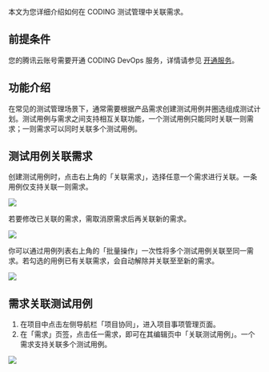本文为您详细介绍如何在 CODING 测试管理中关联需求。

## 前提条件

您的腾讯云账号需要开通 CODING DevOps 服务，详情请参见 [开通服务](https://cloud.tencent.com/document/product/1115/37268)。

## 功能介绍

在常见的测试管理场景下，通常需要根据产品需求创建测试用例并圈选组成测试计划。测试用例与需求之间支持相互关联功能，一个测试用例只能同时关联一则需求；一则需求可以同时关联多个测试用例。

## 测试用例关联需求

创建测试用例时，点击右上角的「关联需求」，选择任意一个需求进行关联。一条用例仅支持关联一则需求。

![](https://help-assets.codehub.cn/enterprise/20220412163924.png)

若要修改已关联的需求，需取消原需求后再关联新的需求。

![](https://help-assets.codehub.cn/enterprise/20220412164103.png)

你可以通过用例列表右上角的「批量操作」一次性将多个测试用例关联至同一需求。若勾选的用例已有关联需求，会自动解除并关联至至新的需求。

![](https://help-assets.codehub.cn/enterprise/20220412164245.png)

## 需求关联测试用例

1.  在项目中点击左侧导航栏「项目协同」，进入项目事项管理页面。
2.  在「需求」页签，点击任一需求，即可在其编辑页中「关联测试用例」。一个需求支持关联多个测试用例。

![](https://help-assets.codehub.cn/enterprise/20210513140307.png)
